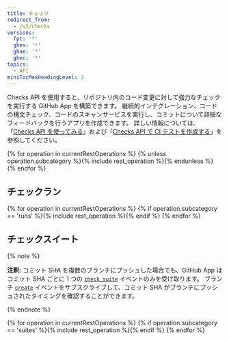 ```yaml
---
title: チェック
redirect_from:
  - /v3/checks
versions:
  fpt: '*'
  ghes: '*'
  ghae: '*'
  ghec: '*'
topics:
  - API
miniTocMaxHeadingLevel: 3
---
```


Checks API を使用すると、リポジトリ内のコード変更に対して強力なチェックを実行する GitHub App を構築できます。 継続的インテグレーション、コードの構文チェック、コードのスキャンサービスを実行し、コミットについて詳細なフィードバックを行うアプリを作成できます。 詳しい情報については、「[Checks API を使ってみる](/rest/guides/getting-started-with-the-checks-api)」および「[Checks API で CI テストを作成する](/apps/quickstart-guides/creating-ci-tests-with-the-checks-api/)」を参照してください。

{% for operation in currentRestOperations %}
  {% unless operation.subcategory %}{% include rest_operation %}{% endunless %}
{% endfor %}

## チェックラン

{% for operation in currentRestOperations %}
  {% if operation.subcategory == 'runs' %}{% include rest_operation %}{% endif %}
{% endfor %}

## チェックスイート

{% note %}

  **注釈:** コミット SHA を複数のブランチにプッシュした場合でも、GitHub App はコミット SHA ごとに 1 つの [`check_suite`](/webhooks/event-payloads/#check_suite) イベントのみを受け取ります。 ブランチ [`create`](/webhooks/event-payloads/#create) イベントをサブスクライブして、コミット SHA がブランチにプッシュされたタイミングを確認することができます。

{% endnote %}

{% for operation in currentRestOperations %}
  {% if operation.subcategory == 'suites' %}{% include rest_operation %}{% endif %}
{% endfor %}
